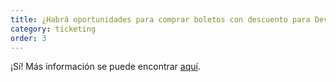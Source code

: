 ```yaml
---
title: ¿Habrá oportunidades para comprar boletos con descuento para Devcon?
category: ticketing
order: 3
---
```


¡Sí! Más información se puede encontrar [aquí](/tickets).